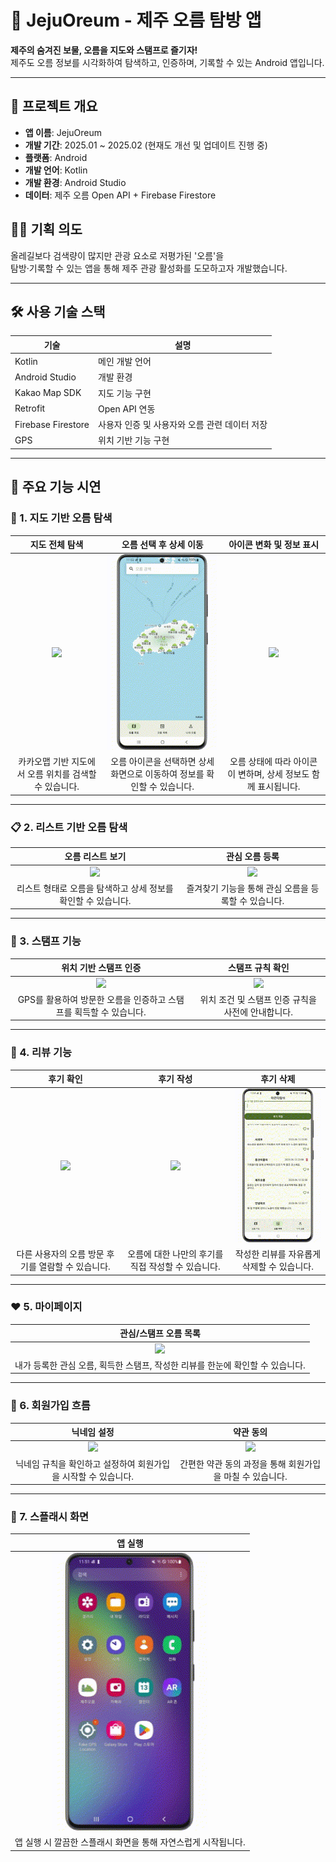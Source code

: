 # 🌋 JejuOreum - 제주 오름 탐방 앱

**제주의 숨겨진 보물, 오름을 지도와 스탬프로 즐기자!**  
제주도 오름 정보를 시각화하여 탐색하고, 인증하며, 기록할 수 있는 Android 앱입니다.

---

## 📱 프로젝트 개요

- **앱 이름**: JejuOreum  
- **개발 기간**: 2025.01 ~ 2025.02 (현재도 개선 및 업데이트 진행 중)
- **플랫폼**: Android  
- **개발 언어**: Kotlin  
- **개발 환경**: Android Studio  
- **데이터**: 제주 오름 Open API + Firebase Firestore  

## 🤷‍♀️ 기획 의도  
올레길보다 검색량이 많지만 관광 요소로 저평가된 '오름'을  
탐방·기록할 수 있는 앱을 통해 제주 관광 활성화를 도모하고자 개발했습니다.

---

## 🛠 사용 기술 스택

| 기술 | 설명 |
|------|------|
| Kotlin | 메인 개발 언어 |
| Android Studio | 개발 환경 |
| Kakao Map SDK | 지도 기능 구현 |
| Retrofit | Open API 연동 |
| Firebase Firestore | 사용자 인증 및 사용자와 오름 관련 데이터 저장 |
| GPS | 위치 기반 기능 구현 |

---

## 📱 주요 기능 시연

### 📍 1. 지도 기반 오름 탐색

| 지도 전체 탐색 | 오름 선택 후 상세 이동 | 아이콘 변화 및 정보 표시 |
|:--:|:--:|:--:|
| <img src="./screenshots/지도%20검색%20기반%20오름%20찾기%20-%20오름%20상세%20화면%20이동.gif" width="250"/> | <img src="./screenshots/지도%20아이콘%20기반%20오름%20선택%20-%20오름%20상세%20화면%20이동.gif" width="250"/>  | <img src="./screenshots/지도%20기반%20오름%20검색%20화면%20-%20오름%20아이콘%20변화%20및%20상세%20정보%20등장.gif" width="250"/>  |
|카카오맵 기반 지도에서 오름 위치를 검색할 수 있습니다.|오름 아이콘을 선택하면 상세 화면으로 이동하여 정보를 확인할 수 있습니다.|오름 상태에 따라 아이콘이 변하며, 상세 정보도 함께 표시됩니다.|

---

### 📋 2. 리스트 기반 오름 탐색

| 오름 리스트 보기 | 관심 오름 등록 |
|:--:|:--:|
| <img src="./screenshots/목록%20기반%20오름%20선택.gif" width="250"/> | <img src="./screenshots/관심%20오름%20등록.gif" width="250"/>  |
| 리스트 형태로 오름을 탐색하고 상세 정보를 확인할 수 있습니다.| 즐겨찾기 기능을 통해 관심 오름을 등록할 수 있습니다.|

---

### 🧭 3. 스탬프 기능

| 위치 기반 스탬프 인증 | 스탬프 규칙 확인 |
|:--:|:--:|
| <img src="./screenshots/위치%20기반%20스탬프%20인증.gif" width="250"/> | <img src="./screenshots/스탬프%20찍기%20-%20위치%20확인,%20스탬프%20규칙%20확인.gif" width="250"/>  |
|GPS를 활용하여 방문한 오름을 인증하고 스탬프를 획득할 수 있습니다.|위치 조건 및 스탬프 인증 규칙을 사전에 안내합니다.|

---

### 📝 4. 리뷰 기능

| 후기 확인 | 후기 작성 | 후기 삭제 |
|:--:|:--:|:--:|
| <img src="./screenshots/상세%20화면의%20오름%20후기%20확인.gif" width="250"/>  | <img src="./screenshots/후기%20작성.gif" width="250"/> | <img src="./screenshots/후기%20제거.gif" width="250"/>  |
|다른 사용자의 오름 방문 후기를 열람할 수 있습니다.|오름에 대한 나만의 후기를 직접 작성할 수 있습니다. |작성한 리뷰를 자유롭게 삭제할 수 있습니다.|

---

### ❤️ 5. 마이페이지

| 관심/스탬프 오름 목록 |
|:--:|
| <img src="./screenshots/유저%20관심%20오름%20및%20스탬프%20확인%20-%20후기%20저장%20및%20삭제.gif" width="250"/>  |
|내가 등록한 관심 오름, 획득한 스탬프, 작성한 리뷰를 한눈에 확인할 수 있습니다.|

---

### 👤 6. 회원가입 흐름

| 닉네임 설정 | 약관 동의 |
|:--:|:--:|
| <img src="./screenshots/회원가입%20화면%20-%20닉네임%20규칙%20확인.gif" width="250"/>  | <img src="./screenshots/회원가입%20화면%20-%20약관%20동의.gif" width="250"/>  |
|닉네임 규칙을 확인하고 설정하여 회원가입을 시작할 수 있습니다.|간편한 약관 동의 과정을 통해 회원가입을 마칠 수 있습니다.|

---

### 🚀 7. 스플래시 화면

| 앱 실행 |
|:--:|
| <img src="./screenshots/스플래시%20화면.gif" width="250"/>  |
|앱 실행 시 깔끔한 스플래시 화면을 통해 자연스럽게 시작됩니다.|
